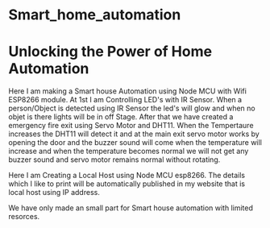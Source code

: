 # Smart_home_automation
# Unlocking the Power of Home Automation
Here I am making a Smart house Automation using Node MCU with Wifi ESP8266 module.
At 1st I am Controlling LED's with IR Sensor. When a person/Object is detected using IR Sensor the led's will glow and when no objet is there lights will be in off Stage.
After that we have created a emergency fire exit using Servo Motor and DHT11. When the Tempertaure increases the DHT11 will detect it and at the main exit servo motor works by opening the door and the buzzer sound will come when the temperature will increase and when the temperature becomes normal we will not get any buzzer sound and servo motor remains normal without rotating.

Here I am Creating a Local Host using Node MCU esp8266.
The details which I like to print will be automatically published in my website that is local host using IP address.

We have only made an small part for Smart house automation with limited resorces.
